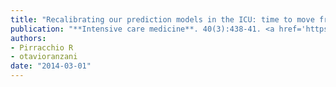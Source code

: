 ```yaml
---
title: "Recalibrating our prediction models in the ICU: time to move from the abacus to the computer"
publication: "**Intensive care medicine**. 40(3):438-41. <a href='https://doi.org/10.1007/s00134-014-3231-x' target='_blank' rel='noopener noreferrer'>10.1007/s00134-014-3231-x</a>"
authors:
- Pirracchio R
- otavioranzani
date: "2014-03-01"
---
```

